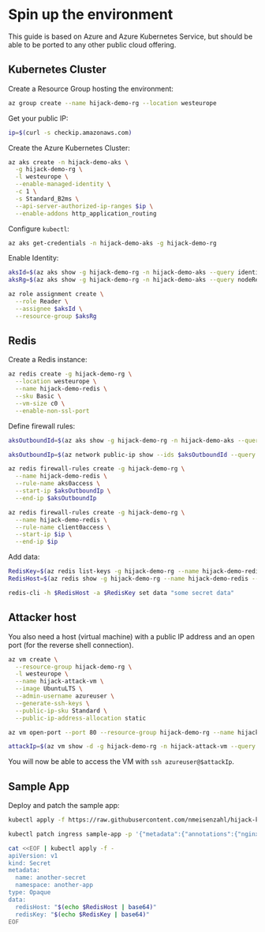 # Spin up the environment

This guide is based on Azure and Azure Kubernetes Service, but should be able to be ported to any other public cloud offering.

## Kubernetes Cluster

Create a Resource Group hosting the environment:

```bash
az group create --name hijack-demo-rg --location westeurope
```

Get your public IP:

```bash
ip=$(curl -s checkip.amazonaws.com)

```

Create the Azure Kubernetes Cluster:

```bash
az aks create -n hijack-demo-aks \
  -g hijack-demo-rg \
  -l westeurope \
  --enable-managed-identity \
  -c 1 \
  -s Standard_B2ms \
  --api-server-authorized-ip-ranges $ip \
  --enable-addons http_application_routing
```

Configure `kubectl`:

```bash
az aks get-credentials -n hijack-demo-aks -g hijack-demo-rg
```

Enable Identity:

```bash
aksId=$(az aks show -g hijack-demo-rg -n hijack-demo-aks --query identityProfile.kubeletidentity.clientId -otsv)
aksRg=$(az aks show -g hijack-demo-rg -n hijack-demo-aks --query nodeResourceGroup -otsv)

az role assignment create \
  --role Reader \
  --assignee $aksId \
  --resource-group $aksRg
```

## Redis

Create a Redis instance:

```bash
az redis create -g hijack-demo-rg \
  --location westeurope \
  --name hijack-demo-redis \
  --sku Basic \
  --vm-size c0 \
  --enable-non-ssl-port
```

Define firewall rules:

```bash
aksOutboundId=$(az aks show -g hijack-demo-rg -n hijack-demo-aks --query 'networkProfile.loadBalancerProfile.effectiveOutboundIPs[].{id:id}' -otsv)

aksOutboundIp=$(az network public-ip show --ids $aksOutboundId --query ipAddress -otsv)

az redis firewall-rules create -g hijack-demo-rg \
  --name hijack-demo-redis \
  --rule-name aks0access \
  --start-ip $aksOutboundIp \
  --end-ip $aksOutboundIp

az redis firewall-rules create -g hijack-demo-rg \
  --name hijack-demo-redis \
  --rule-name client0access \
  --start-ip $ip \
  --end-ip $ip
```

Add data:

```bash
RedisKey=$(az redis list-keys -g hijack-demo-rg --name hijack-demo-redis --query primaryKey -otsv)
RedisHost=$(az redis show -g hijack-demo-rg --name hijack-demo-redis --query hostName -otsv)

redis-cli -h $RedisHost -a $RedisKey set data "some secret data"
```
## Attacker host

You also need a host (virtual machine) with a public IP address and an open port (for the reverse shell connection).

``` bash
az vm create \
  --resource-group hijack-demo-rg \
  -l westeurope \
  --name hijack-attack-vm \
  --image UbuntuLTS \
  --admin-username azureuser \
  --generate-ssh-keys \
  --public-ip-sku Standard \
  --public-ip-address-allocation static

az vm open-port --port 80 --resource-group hijack-demo-rg --name hijack-attack-vm

attackIp=$(az vm show -d -g hijack-demo-rg -n hijack-attack-vm --query publicIps -o tsv)
```

You will now be able to access the VM with `ssh azureuser@$attackIp`.

## Sample App

Deploy and patch the sample app:

```bash
kubectl apply -f https://raw.githubusercontent.com/nmeisenzahl/hijack-kubernetes/main/assets/demo.yaml

kubectl patch ingress sample-app -p '{"metadata":{"annotations":{"nginx.ingress.kubernetes.io/whitelist-source-range":"'$ip'/32"}}}'

cat <<EOF | kubectl apply -f -
apiVersion: v1
kind: Secret
metadata:
  name: another-secret
  namespace: another-app
type: Opaque
data:
  redisHost: "$(echo $RedisHost | base64)"
  redisKey: "$(echo $RedisKey | base64)"
EOF
```
